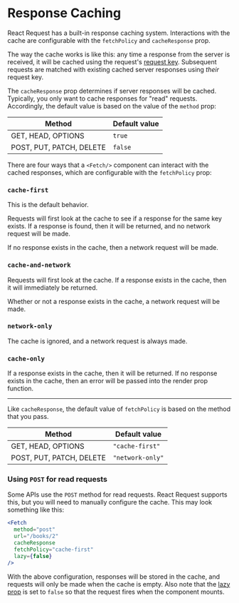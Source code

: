 # Response Caching

React Request has a built-in response caching system. Interactions with the
cache are configurable with the `fetchPolicy` and `cacheResponse` prop.

The way the cache works is like this: any time a response from the server is received,
it will be cached using the request's [request key](./request-keys.md). Subsequent
requests are matched with existing cached server responses using _their_ request key.

The `cacheResponse` prop determines if server responses will be cached. Typically,
you only want to cache responses for "read" requests. Accordingly, the default
value is based on the value of the `method` prop:

| Method                   | Default value |
| ------------------------ | ------------- |
| GET, HEAD, OPTIONS       | `true`        |
| POST, PUT, PATCH, DELETE | `false`       |

There are four ways that a `<Fetch/>` component can interact with the
cached responses, which are configurable with the `fetchPolicy` prop:

### `cache-first`

This is the default behavior.

Requests will first look at the cache to see if a response for the same key exists. If a response is
found, then it will be returned, and no network request will be made.

If no response exists in the cache, then a network request will be made.

### `cache-and-network`

Requests will first look at the cache. If a response exists in the cache,
then it will immediately be returned.

Whether or not a response exists in the cache, a network request will be made.

### `network-only`

The cache is ignored, and a network request is always made.

### `cache-only`

If a response exists in the cache, then it will be returned. If no response
exists in the cache, then an error will be passed into the render prop function.

---

Like `cacheResponse`, the default value of `fetchPolicy` is based on the method that you pass.

| Method                   | Default value    |
| ------------------------ | ---------------- |
| GET, HEAD, OPTIONS       | `"cache-first"`  |
| POST, PUT, PATCH, DELETE | `"network-only"` |

### Using `POST` for read requests

Some APIs use the `POST` method for read requests. React Request supports this, but you will
need to manually configure the cache. This may look something like this:

```jsx
<Fetch
  method="post"
  url="/books/2"
  cacheResponse
  fetchPolicy="cache-first"
  lazy={false}
/>
```

With the above configuration, responses will be stored in the cache, and requests will
only be made when the cache is empty. Also note that the [lazy prop](./using-the-lazy-prop.md)
is set to `false` so that the request fires when the component mounts.
